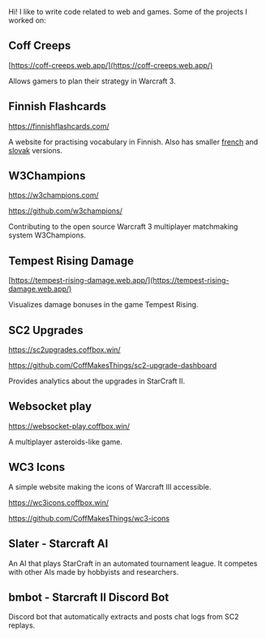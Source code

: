 Hi! I like to write code related to web and games. Some of the projects I worked on:

## Coff Creeps

[https://coff-creeps.web.app/](https://coff-creeps.web.app/)

Allows gamers to plan their strategy in Warcraft 3.

## Finnish Flashcards

https://finnishflashcards.com/

A website for practising vocabulary in Finnish. Also has smaller [french](https://frenchflashcards.net/) and [slovak](https://slovakflashcards.com/status) versions.

## W3Champions

https://w3champions.com/

https://github.com/w3champions/

Contributing to the open source Warcraft 3 multiplayer matchmaking system W3Champions.

## Tempest Rising Damage

[https://tempest-rising-damage.web.app/](https://tempest-rising-damage.web.app/)

Visualizes damage bonuses in the game Tempest Rising.

## SC2 Upgrades

https://sc2upgrades.coffbox.win/

https://github.com/CoffMakesThings/sc2-upgrade-dashboard

Provides analytics about the upgrades in StarCraft II.

## Websocket play

https://websocket-play.coffbox.win/

A multiplayer asteroids-like game.

## WC3 Icons

A simple website making the icons of Warcraft III accessible.

https://wc3icons.coffbox.win/

https://github.com/CoffMakesThings/wc3-icons

## Slater - Starcraft AI

An AI that plays StarCraft in an automated tournament league. It competes with other AIs made by hobbyists and researchers.

## bmbot - Starcraft II Discord Bot

Discord bot that automatically extracts and posts chat logs from SC2 replays.
